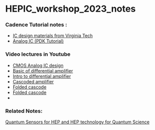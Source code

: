 # HEPIC_workshop_2023_notes

### Cadence Tutorial notes : 
* [IC design materials from Virginia Tech](https://www.mics.ece.vt.edu/ICDesign/Overview/index.html)
* [Analog IC (PDK Tutorial)](https://www.mics.ece.vt.edu/ICDesign/Tutorials/AnalogIC/PDK_Material.html)


### Video lectures in Youtube
* [CMOS Analog IC design](https://www.youtube.com/playlist?list=PL9CC669A6A8D4D488)
* [Basic of differential amplifier](https://www.youtube.com/watch?v=3_B6F6I5Yho&list=PL9CC669A6A8D4D488&index=15)
* [Intro to differential amplifier](https://www.youtube.com/watch?v=ZIfFvI0PPJk&list=PL9CC669A6A8D4D488&index=16)
* [Cascoded amplifier](https://www.youtube.com/watch?v=uFxXgDCLhGw)
* [Folded cascode](https://www.youtube.com/watch?v=y31UMhCaTsY)
* [Folded cascode](https://www.youtube.com/watch?v=S5d852-F6dg)
* 


### Related Notes:
[Quantum Sensors for HEP and HEP
technology for Quantum Science](https://indico.cern.ch/event/716539/contributions/3251242/attachments/1798184/2932123/Estrada_vienna2019.pdf)
